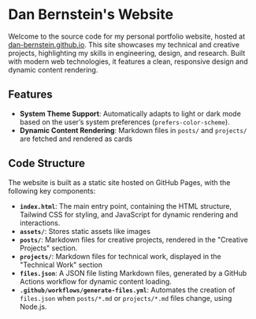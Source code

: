 # Dan Bernstein's Website

Welcome to the source code for my personal portfolio website, hosted at [dan-bernstein.github.io](https://dan-bernstein.github.io). This site showcases my technical and creative projects, highlighting my skills in engineering, design, and research. Built with modern web technologies, it features a clean, responsive design and dynamic content rendering.

## Features

- **System Theme Support**: Automatically adapts to light or dark mode based on the user’s system preferences (`prefers-color-scheme`).
- **Dynamic Content Rendering**: Markdown files in `posts/` and `projects/` are fetched and rendered as cards

## Code Structure

The website is built as a static site hosted on GitHub Pages, with the following key components:

- **`index.html`**: The main entry point, containing the HTML structure, Tailwind CSS for styling, and JavaScript for dynamic rendering and interactions.
- **`assets/`**: Stores static assets like images
- **`posts/`**: Markdown files for creative projects, rendered in the "Creative Projects" section.
- **`projects/`**: Markdown files for technical work, displayed in the "Technical Work" section 
- **`files.json`**: A JSON file listing Markdown files, generated by a GitHub Actions workflow for dynamic content loading.
- **`.github/workflows/generate-files.yml`**: Automates the creation of `files.json` when `posts/*.md` or `projects/*.md` files change, using Node.js.
